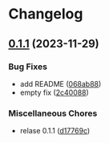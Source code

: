 # Changelog

## [0.1.1](https://github.com/chingor13/release-learning-2/compare/release-test-v0.1.0...release-test-v0.1.1) (2023-11-29)


### Bug Fixes

* add README ([068ab88](https://github.com/chingor13/release-learning-2/commit/068ab883453574454c17a312f091172f804a96a0))
* empty fix ([2c40088](https://github.com/chingor13/release-learning-2/commit/2c40088bc85ae218001d5e4d2e0cab655b42e869))


### Miscellaneous Chores

* relase 0.1.1 ([d17769c](https://github.com/chingor13/release-learning-2/commit/d17769cae89f5af882c5bc3607db4bae16fe2c91))
